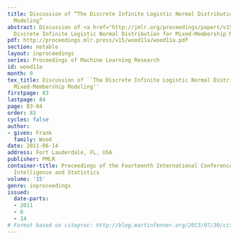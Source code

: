 ```yaml
---
title: Discussion of “The Discrete Infinite Logistic Normal Distribution for Mixed-Membership
  Modeling”
abstract: Discussion of <a href="http://jmlr.org/proceedings/papers/v15/paisley11a.html">The
  Discrete Infinite Logistic Normal Distribution for Mixed-Membership Modeling</a>.
pdf: http://proceedings.mlr.press/v15/wood11a/wood11a.pdf
section: notable
layout: inproceedings
series: Proceedings of Machine Learning Research
id: wood11a
month: 0
tex_title: Discussion of ``The Discrete Infinite Logistic Normal Distribution for
  Mixed-Membership Modeling''
firstpage: 83
lastpage: 84
page: 83-84
order: 83
cycles: false
author:
- given: Frank
  family: Wood
date: 2011-06-14
address: Fort Lauderdale, FL, USA
publisher: PMLR
container-title: Proceedings of the Fourteenth International Conference on Artificial
  Intelligence and Statistics
volume: '15'
genre: inproceedings
issued:
  date-parts:
  - 2011
  - 6
  - 14
# Format based on citeproc: http://blog.martinfenner.org/2013/07/30/citeproc-yaml-for-bibliographies/
---
```

